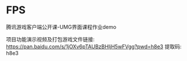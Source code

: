 # FPS
腾讯游戏客户端公开课-UMG界面课程作业demo

项目功能演示视频及打包游戏文件链接: https://pan.baidu.com/s/1jOXv6pTAUBzBHljH5wFVgg?pwd=h8e3 提取码: h8e3
